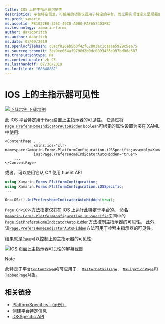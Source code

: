 ```yaml
---
title: IOS 上的主指示器可见性
description: 平台特定信息，可使用的功能仅适用于特定的平台，而无需实现自定义呈现器或效果。 本文介绍如何使用 iOS 平台特定的来设置页面上主指示器的可见性。
ms.prod: xamarin
ms.assetid: F81022E0-3C6C-49C0-A000-FAF6574D3FB7
ms.technology: xamarin-forms
author: davidbritch
ms.author: dabritch
ms.date: 05/09/2019
ms.openlocfilehash: c8acf826eb5b3f42f62803ac1caaaa5929c5ea75
ms.sourcegitcommit: 3ea9ee034af9790d2b0dc0893435e997bd06e587
ms.translationtype: MT
ms.contentlocale: zh-CN
ms.lasthandoff: 07/30/2019
ms.locfileid: "68648867"
---
```

# <a name="home-indicator-visibility-on-ios"></a>IOS 上的主指示器可见性

[![下载示例](~/media/shared/download.png) 下载示例](https://docs.microsoft.com/samples/xamarin/xamarin-forms-samples/userinterface-platformspecifics)

此 iOS 平台特定用于[`Page`](xref:Xamarin.Forms.Page)设置上主指示器的可见性。 它通过将[`Page.PrefersHomeIndicatorAutoHidden`](xref:Xamarin.Forms.PlatformConfiguration.iOSSpecific.Page.PrefersHomeIndicatorAutoHiddenProperty) `boolean`可绑定的属性设置为来在 XAML 中使用:

```xaml
<ContentPage ...
             xmlns:ios="clr-namespace:Xamarin.Forms.PlatformConfiguration.iOSSpecific;assembly=Xamarin.Forms.Core"
             ios:Page.PrefersHomeIndicatorAutoHidden="true">
    ...
</ContentPage>
```

或者，可以使用它从 C# 使用 fluent API:

```csharp
using Xamarin.Forms.PlatformConfiguration;
using Xamarin.Forms.PlatformConfiguration.iOSSpecific;
...

On<iOS>().SetPrefersHomeIndicatorAutoHidden(true);
```

`Page.On<iOS>`方法指定仅将在 iOS 上运行此特定于平台的。 [命名`Xamarin.Forms.PlatformConfiguration.iOSSpecific`](xref:Xamarin.Forms.PlatformConfiguration.iOSSpecific)空间中的[`Page.SetPrefersHomeIndicatorAutoHidden`](xref:Xamarin.Forms.PlatformConfiguration.iOSSpecific.Page.SetPrefersHomeIndicatorAutoHidden(Xamarin.Forms.IPlatformElementConfiguration{Xamarin.Forms.PlatformConfiguration.iOS,Xamarin.Forms.Page},System.Boolean))方法控制主指示器的可见性。 此外, 该[`Page.PrefersHomeIndicatorAutoHidden`](xref:Xamarin.Forms.PlatformConfiguration.iOSSpecific.Page.PrefersHomeIndicatorAutoHidden(Xamarin.Forms.IPlatformElementConfiguration{Xamarin.Forms.PlatformConfiguration.iOS,Xamarin.Forms.Page}))方法可用于检索主指示器的可见性。

结果就是[`Page`](xref:Xamarin.Forms.Page)可以控制上的主指示器的可见性:

![IOS 页面上主指示器可见性的屏幕截图](page-home-indicator-images/home-indicator-visibility.png "Page home 指示器可见性")

> [!NOTE]
> 此特定于平台[`ContentPage`](xref:Xamarin.Forms.ContentPage)的可应用于、 [`MasterDetailPage`](xref:Xamarin.Forms.MasterDetailPage)、 [`NavigationPage`](xref:Xamarin.Forms.NavigationPage)和[`TabbedPage`](xref:Xamarin.Forms.TabbedPage)对象。

## <a name="related-links"></a>相关链接

- [PlatformSpecifics （示例）](https://docs.microsoft.com/samples/xamarin/xamarin-forms-samples/userinterface-platformspecifics)
- [创建平台特定信息](~/xamarin-forms/platform/platform-specifics/index.md#creating-platform-specifics)
- [iOSSpecific API](xref:Xamarin.Forms.PlatformConfiguration.iOSSpecific)

